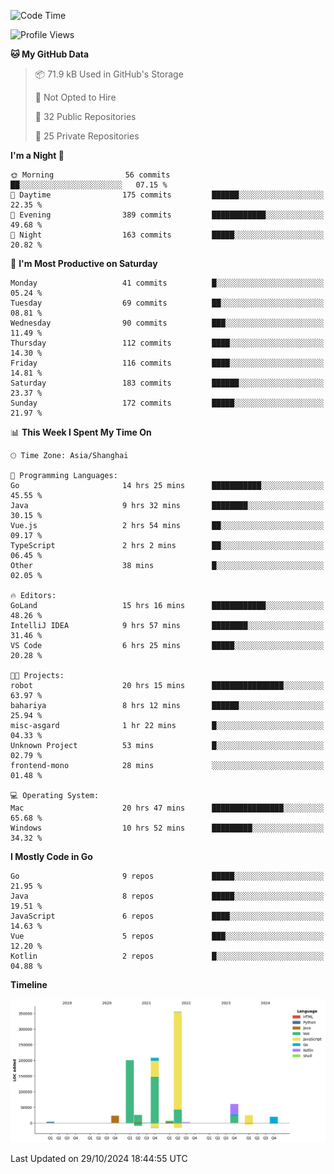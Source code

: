 <!--START_SECTION:waka-->
![Code Time](http://img.shields.io/badge/Code%20Time-2%2C865%20hrs%2018%20mins-blue)

![Profile Views](http://img.shields.io/badge/Profile%20Views-0-blue)

**🐱 My GitHub Data** 

> 📦 71.9 kB Used in GitHub's Storage 
 > 
> 🚫 Not Opted to Hire
 > 
> 📜 32 Public Repositories 
 > 
> 🔑 25 Private Repositories 
 > 
**I'm a Night 🦉** 

```text
🌞 Morning                56 commits          ██░░░░░░░░░░░░░░░░░░░░░░░   07.15 % 
🌆 Daytime                175 commits         ██████░░░░░░░░░░░░░░░░░░░   22.35 % 
🌃 Evening                389 commits         ████████████░░░░░░░░░░░░░   49.68 % 
🌙 Night                  163 commits         █████░░░░░░░░░░░░░░░░░░░░   20.82 % 
```
📅 **I'm Most Productive on Saturday** 

```text
Monday                   41 commits          █░░░░░░░░░░░░░░░░░░░░░░░░   05.24 % 
Tuesday                  69 commits          ██░░░░░░░░░░░░░░░░░░░░░░░   08.81 % 
Wednesday                90 commits          ███░░░░░░░░░░░░░░░░░░░░░░   11.49 % 
Thursday                 112 commits         ████░░░░░░░░░░░░░░░░░░░░░   14.30 % 
Friday                   116 commits         ████░░░░░░░░░░░░░░░░░░░░░   14.81 % 
Saturday                 183 commits         ██████░░░░░░░░░░░░░░░░░░░   23.37 % 
Sunday                   172 commits         █████░░░░░░░░░░░░░░░░░░░░   21.97 % 
```


📊 **This Week I Spent My Time On** 

```text
🕑︎ Time Zone: Asia/Shanghai

💬 Programming Languages: 
Go                       14 hrs 25 mins      ███████████░░░░░░░░░░░░░░   45.55 % 
Java                     9 hrs 32 mins       ████████░░░░░░░░░░░░░░░░░   30.15 % 
Vue.js                   2 hrs 54 mins       ██░░░░░░░░░░░░░░░░░░░░░░░   09.17 % 
TypeScript               2 hrs 2 mins        ██░░░░░░░░░░░░░░░░░░░░░░░   06.45 % 
Other                    38 mins             █░░░░░░░░░░░░░░░░░░░░░░░░   02.05 % 

🔥 Editors: 
GoLand                   15 hrs 16 mins      ████████████░░░░░░░░░░░░░   48.26 % 
IntelliJ IDEA            9 hrs 57 mins       ████████░░░░░░░░░░░░░░░░░   31.46 % 
VS Code                  6 hrs 25 mins       █████░░░░░░░░░░░░░░░░░░░░   20.28 % 

🐱‍💻 Projects: 
robot                    20 hrs 15 mins      ████████████████░░░░░░░░░   63.97 % 
bahariya                 8 hrs 12 mins       ██████░░░░░░░░░░░░░░░░░░░   25.94 % 
misc-asgard              1 hr 22 mins        █░░░░░░░░░░░░░░░░░░░░░░░░   04.33 % 
Unknown Project          53 mins             █░░░░░░░░░░░░░░░░░░░░░░░░   02.79 % 
frontend-mono            28 mins             ░░░░░░░░░░░░░░░░░░░░░░░░░   01.48 % 

💻 Operating System: 
Mac                      20 hrs 47 mins      ████████████████░░░░░░░░░   65.68 % 
Windows                  10 hrs 52 mins      █████████░░░░░░░░░░░░░░░░   34.32 % 
```

**I Mostly Code in Go** 

```text
Go                       9 repos             █████░░░░░░░░░░░░░░░░░░░░   21.95 % 
Java                     8 repos             █████░░░░░░░░░░░░░░░░░░░░   19.51 % 
JavaScript               6 repos             ████░░░░░░░░░░░░░░░░░░░░░   14.63 % 
Vue                      5 repos             ███░░░░░░░░░░░░░░░░░░░░░░   12.20 % 
Kotlin                   2 repos             █░░░░░░░░░░░░░░░░░░░░░░░░   04.88 % 
```



**Timeline**

![Lines of Code chart](https://raw.githubusercontent.com/youtiaoguagua/youtiaoguagua/master/assets/bar_graph.png)


 Last Updated on 29/10/2024 18:44:55 UTC
<!--END_SECTION:waka-->